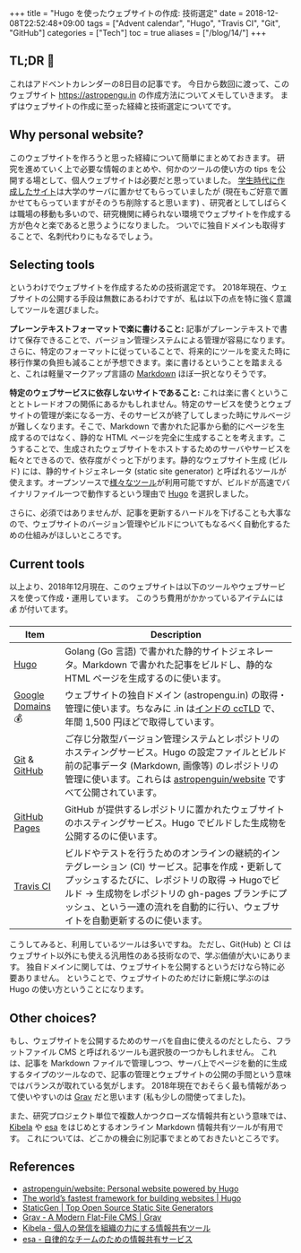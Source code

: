 +++
title = "Hugo を使ったウェブサイトの作成: 技術選定"
date  = 2018-12-08T22:52:48+09:00
tags  = ["Advent calendar", "Hugo", "Travis CI", "Git", "GitHub"]
categories = ["Tech"]
toc = true
aliases = ["/blog/14/"]
+++

## TL;DR :christmas_tree:

これはアドベントカレンダーの8日目の記事です。
今日から数回に渡って、このウェブサイト https://astropengu.in の作成方法についてメモしていきます。
まずはウェブサイトの作成に至った経緯と技術選定についてです。

## Why personal website?

このウェブサイトを作ろうと思った経緯について簡単にまとめておきます。
研究を進めていく上で必要な情報のまとめや、何かのツールの使い方の tips を公開する場として、個人ウェブサイトは必要だと思っていました。
[学生時代に作成したサイト](http://www.ioa.s.u-tokyo.ac.jp/~taniguchi)は大学のサーバに置かせてもらっていましたが (現在もご好意で置かせてもらっていますがそのうち削除すると思います) 、研究者としてしばらくは職場の移動も多いので、研究機関に縛られない環境でウェブサイトを作成する方が色々と楽であると思うようになりました。
ついでに独自ドメインも取得することで、名刺代わりにもなるでしょう。

## Selecting tools

というわけでウェブサイトを作成するための技術選定です。
2018年現在、ウェブサイトの公開する手段は無数にあるわけですが、私は以下の点を特に強く意識してツールを選びました。

**プレーンテキストフォーマットで楽に書けること:** 記事がプレーンテキストで書けて保存できることで、バージョン管理システムによる管理が容易になります。さらに、特定のフォーマットに従っていることで、将来的にツールを変えた時に移行作業の負担も減ることが予想できます。楽に書けるということを踏まえると、これは軽量マークアップ言語の [Markdown](https://commonmark.org/) ほぼ一択となりそうです。

**特定のウェブサービスに依存しないサイトであること:** これは楽に書くということとトレードオフの関係にあるかもしれません。特定のサービスを使うとウェブサイトの管理が楽になる一方、そのサービスが終了してしまった時にサルベージが難しくなります。そこで、Markdown で書かれた記事から動的にページを生成するのではなく、静的な HTML ページを完全に生成することを考えます。こうすることで、生成されたウェブサイトをホストするためのサーバやサービスを転々とできるので、依存度がぐっと下がります。静的なウェブサイト生成 (ビルド) には、静的サイトジェネレータ (static site generator) と呼ばれるツールが使えます。オープンソースで[様々なツール](https://www.staticgen.com)が利用可能ですが、ビルドが高速でバイナリファイル一つで動作するという理由で [Hugo](https://gohugo.io) を選択しました。

さらに、必須ではありませんが、記事を更新するハードルを下げることも大事なので、ウェブサイトのバージョン管理やビルドについてもなるべく自動化するための仕組みがほしいところです。

## Current tools

以上より、2018年12月現在、このウェブサイトは以下のツールやウェブサービスを使って作成・運用しています。
このうち費用がかかっているアイテムには :moneybag: が付いてます。

| Item | Description |
| --- | --- |
| [Hugo](https://gohugo.io) | Golang (Go 言語) で書かれた静的サイトジェネレータ。Markdown で書かれた記事をビルドし、静的な HTML ページを生成するのに使います。 |
| [Google Domains](https://domains.google) :moneybag: | ウェブサイトの独自ドメイン (astropengu.in) の取得・管理に使います。ちなみに .in は[インドの ccTLD](https://ja.wikipedia.org/wiki/.in) で、年間 1,500 円ほどで取得しています。 |
| [Git](https://git-scm.com/) & [GitHub](https://github.com) | ご存じ分散型バージョン管理システムとレポジトリのホスティングサービス。Hugo の設定ファイルとビルド前の記事データ (Markdown, 画像等) のレポジトリの管理に使います。これらは [astropenguin/website](https://github.com/astropenguin/website) ですべて公開されています。 |
| [GitHub Pages](https://pages.github.com/) | GitHub が提供するレポジトリに置かれたウェブサイトのホスティングサービス。Hugo でビルドした生成物を公開するのに使います。 |
| [Travis CI](https://travis-ci.org/) | ビルドやテストを行うためのオンラインの継続的インテグレーション (CI) サービス。記事を作成・更新してプッシュするたびに、レポジトリの取得 → Hugoでビルド → 生成物をレポジトリの gh-pages ブランチにプッシュ、という一連の流れを自動的に行い、ウェブサイトを自動更新するのに使います。 |

こうしてみると、利用しているツールは多いですね。
ただし、Git(Hub) と CI はウェブサイト以外にも使える汎用性のある技術なので、学ぶ価値が大いにあります。
独自ドメインに関しては、ウェブサイトを公開するというだけなら特に必要ありません。
ということで、ウェブサイトのためだけに新規に学ぶのは Hugo の使い方ということになります。

## Other choices?

もし、ウェブサイトを公開するためのサーバを自由に使えるのだとしたら、フラットファイル CMS と呼ばれるツールも選択肢の一つかもしれません。
これは、記事を Markdown ファイルで管理しつつ、サーバ上でページを動的に生成するタイプのツールなので、記事の管理とウェブサイトの公開の手間という意味ではバランスが取れている気がします。
2018年現在でおそらく最も情報があって使いやすいのは [Grav](https://getgrav.org/) だと思います (私も少しの間使ってました)。

また、研究プロジェクト単位で複数人かつクローズな情報共有という意味では、[Kibela](https://kibe.la) や [esa](https://esa.io) をはじめとするオンライン Markdown 情報共有ツールが有用です。
これについては、どこかの機会に別記事でまとめておきたいところです。

## References

+ [astropenguin/website: Personal website powered by Hugo](https://github.com/astropenguin/website)
+ [The world’s fastest framework for building websites \| Hugo](https://gohugo.io/)
+ [StaticGen \| Top Open Source Static Site Generators](https://www.staticgen.com/)
+ [Grav \- A Modern Flat\-File CMS \| Grav](https://getgrav.org/)
+ [Kibela \- 個人の発信を組織の力にする情報共有ツール](https://kibe.la/ja)
+ [esa \- 自律的なチームのための情報共有サービス](https://esa.io/)
